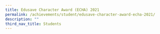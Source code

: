 ```yaml
---
title: Edusave Character Award (ECHA) 2021
permalink: /achievements/student/edusave-character-award-echa-2021/
description: ""
third_nav_title: Students
---
```

